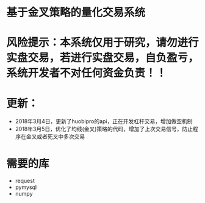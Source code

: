 # 基于金叉策略的量化交易系统
# 风险提示：本系统仅用于研究，请勿进行实盘交易，若进行实盘交易，自负盈亏，系统开发者不对任何资金负责！！
# 更新：
- 2018年3月4日，更新了huobipro的api，正在开发杠杆交易，增加做空机制
- 2018年3月5日，优化了均线(金叉)策略的代码，增加了上次交易信号，防止程序在金叉或者死叉中多次交易
# 需要的库
- request
- pymysql
- numpy